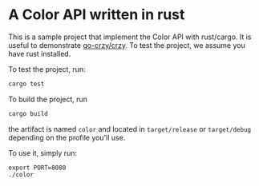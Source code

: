 # A Color API written in rust

This is a sample project that implement the Color API with rust/cargo. It
is useful to demonstrate [go-crzy/crzy](https://github.com/go-crzy/crzy). To
test the project, we assume you have rust installed. 

To test the project, run:

```bash
cargo test
```

To build the project, run 

```bash
cargo build
```

the artifact is named `color` and located in `target/release` or `target/debug`
depending on the profile you'll use.

To use it, simply run:

```
export PORT=8080
./color
```
